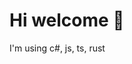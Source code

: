 <h1>Hi welcome 👋</h1>


<p>I'm using c#, js, ts, rust</p>

<div>
​ <img src="https://img.shields.io/badge/-CSharp-a300b5?style=flat&logo=csharp"/>
 <img src="https://img.shields.io/badge/-Rust-141414?style=flat&logo=rust"/>
​ <img src="https://img.shields.io/badge/-JavaScript-e6e600?style=flat&logo=javascript">
</div>
